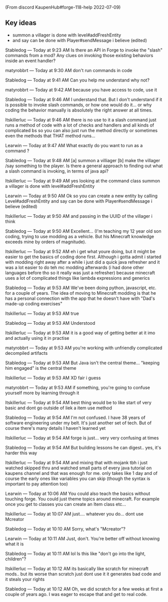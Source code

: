 (From discord KaupenHub#forge-118-help 2022-07-09)

## Key ideas
- summon a villager is done with level#addFreshEntity
- and say can be done with Player#sendMessage i believe (edited)

Stabledog — Today at 9:23 AM
Is there an API in Forge to invoke the "slash" commands from a mod?  Any clues on invoking those existing behaviors inside an event handler?

matyrobbrt — Today at 9:30 AM
don't run commands in code

Stabledog — Today at 9:41 AM
Can you help me understand why not?

matyrobbrt — Today at 9:42 AM
because you have access to code, use it

Stabledog — Today at 9:46 AM
I understand that.   But I don't understand if it is possible to invoke slash commands,  or how one would do it... or why coding the behavior manually is absolutely the right answer at all times.

Itskillerluc — Today at 9:46 AM
there is no use to it
a slash command just runs a method of code with a lot of checks and handlers and all kinds of complicated bs
so you can also just run the method directly
or sometimes even the methods that THAT method runs...

Learwin — Today at 9:47 AM
What exactly do you want to run as a command ?

Stabledog — Today at 9:48 AM
[a] summon a villiager [b] make the villager /say something to the player.
Is there a general approach to finding out what a slash command is invoking, in terms of java api?

Itskillerluc — Today at 9:49 AM
yes
looking at the command class
summon a villager is done with level#addFreshEntity

Learwin — Today at 9:50 AM
Ok so you can create a new entity by calling Level#addFreshEntity
and say can be done with Player#sendMessage i believe (edited)

Itskillerluc — Today at 9:50 AM
and passing in the UUID of the villager
i think

Stabledog — Today at 9:50 AM
Excellent... (I'm teaching my 12 year old son coding, trying to use modding as a vehicle.  But his Minecraft knowledge exceeds mine by orders of magnitude).

Itskillerluc — Today at 9:52 AM
eh i get what youre doing, but it might be easier to get the basics of coding done first. Although i gotta admit i started with modding right away after a while i just did a quick java refresher and it was a lot easier to do teh mc modding afterwards (i had done other languages before tho so it really was just a refresher)
because minecraft uses a lot of complicated things like lambda expressions and generics

Stabledog — Today at 9:53 AM
We've been doing python, javascript, etc. for a couple of years.  The idea of moving to Minecraft modding is that he has a personal connection with the app that he doesn't have with "Dad's made-up coding exercises"

Itskillerluc — Today at 9:53 AM
true

Stabledog — Today at 9:53 AM
Understood

Itskillerluc — Today at 9:53 AM
it is a good way of getting better at it
imo
and actually using it in practise

matyrobbrt — Today at 9:53 AM
you're working with unfriendly complicated decompiled artifacts

Stabledog — Today at 9:53 AM
But Java isn't the central theme... "keeping him engaged" is the central theme

Itskillerluc — Today at 9:53 AM
XD fair i guess

matyrobbrt — Today at 9:53 AM
if something, you're going to confuse yourself more by learning through it

Itskillerluc — Today at 9:54 AM
best thing would be to like start of very basic and dont go outside of liek a item use method

Stabledog — Today at 9:54 AM
I'm not confused.  I have 38 years of software engineering under my belt.  It's just another set of tech.  But of course there's many details I haven't learned yet

Itskillerluc — Today at 9:54 AM
forge is just... very very confusing at times

Stabledog — Today at 9:54 AM
But building lessons he can digest.. yes, it's harder this way

Itskillerluc — Today at 9:54 AM
and mixing that with mojank
tbh i just watched skipped thru and watched small parts of every java tutorial on kaupens channel and that was enough for me. only takes like 1 day
and of course the early ones like variables you can skip (though the syntax is important to pay attention too)

Learwin — Today at 10:06 AM
You could also teach the basics without touching forge. You could just theme topics around minecraft.
For example once you get to classes you can create an Item class etc...

Itskillerluc — Today at 10:07 AM
just.... whatever you do... dont use Mcreator

Stabledog — Today at 10:10 AM
Sorry, what's "Mcreator"?

Learwin — Today at 10:11 AM
Just, don't. You're better off without knowing what it is

Stabledog — Today at 10:11 AM
lol
Is this like "don't go into the light, children"?

Itskillerluc — Today at 10:12 AM
its basically like scratch for minecraft mods.. but its worse than scratch just dont use it it generates bad code and it steals your rights

Stabledog — Today at 10:12 AM
Oh, we did scratch for a few weeks at first a couple of years ago.  I was eager to escape that and get to real code.
